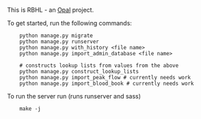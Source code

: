 This is RBHL - an [Opal](https://github.com/openhealthcare/opal) project.

To get started, run the following commands:

```
    python manage.py migrate
    python manage.py runserver
    python manage.py with_history <file name>
    python manage.py import_admin_database <file name>

    # constructs lookup lists from values from the above
    python manage.py construct_lookup_lists
    python manage.py import_peak_flow # currently needs work
    python manage.py import_blood_book # currently needs work
```

To run the server run (runs runserver and sass)
```
    make -j
```
